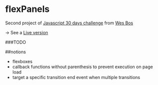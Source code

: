 # flexPanels
Second project of [Javascript 30 days challenge](https://javascript30.com/) from [Wes Bos](https://github.com/wesbos)


-> See a [Live version](https://nathanchalot.github.io/flexPanels/)


###TODO


##notions
- flexboxes
- callback functions without parenthesis to prevent execution on page load
- target a specific transition end event when multiple transitions
